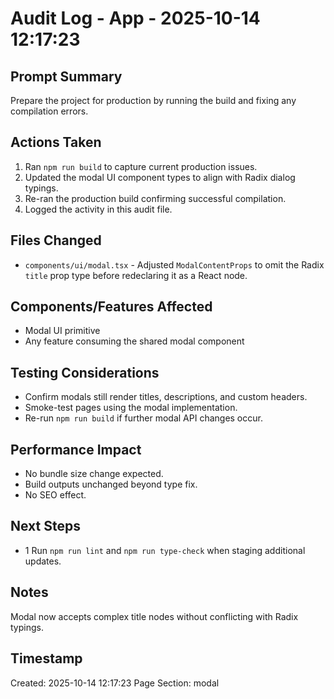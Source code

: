 # Audit Log - App - 2025-10-14 12:17:23

## Prompt Summary

Prepare the project for production by running the build and fixing any compilation errors.

## Actions Taken

1. Ran `npm run build` to capture current production issues.
2. Updated the modal UI component types to align with Radix dialog typings.
3. Re-ran the production build confirming successful compilation.
4. Logged the activity in this audit file.

## Files Changed

- `components/ui/modal.tsx` - Adjusted `ModalContentProps` to omit the Radix `title` prop type before redeclaring it as a React node.

## Components/Features Affected

- Modal UI primitive
- Any feature consuming the shared modal component

## Testing Considerations

- Confirm modals still render titles, descriptions, and custom headers.
- Smoke-test pages using the modal implementation.
- Re-run `npm run build` if further modal API changes occur.

## Performance Impact

- No bundle size change expected.
- Build outputs unchanged beyond type fix.
- No SEO effect.

## Next Steps

- 1 Run `npm run lint` and `npm run type-check` when staging additional updates.

## Notes

Modal now accepts complex title nodes without conflicting with Radix typings.

## Timestamp

Created: 2025-10-14 12:17:23
Page Section: modal
